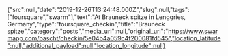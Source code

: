 {"src":null,"date":"2019-12-26T13:24:48.000Z","slug":null,"tags":["foursquare","swarm"],"text":"At Brauneck spitze in Lenggries, Germany","type":"foursquare_checkin","title":"Brauneck spitze","category":"posts","media_url":null,"original_url":"https://www.swarmapp.com/bascht/checkin/5e04b4a059c4f200081fd545","location_latitude":null,"additional_payload":null,"location_longitude":null}
